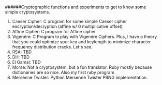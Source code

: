######Cryptographic functions and experiments to get to know some simple cryptosystems.

1. Caeser Cipher: C program for some simple Caeser cipher encryption/decryption (affine w/ 0 multiplicative offset)
2. Affine Cipher: C program for Affine cipher
3. Vigenére: C Program to play with Vigenére Ciphers. Plus, I have a theory that you could optimize your key and keylength to minimize character frequency distribution cracks. Let's see.
4. RSA: TBD
5. DH: TBD
6. El Gamal: TBD
7. Morse: Not a cryptosystem, but a fun translator. Ruby mostly because dictionaries are so nice. Also my first ruby program.
8. Mersenne Twister: Python Mersenne Twister PRNG implementation.
